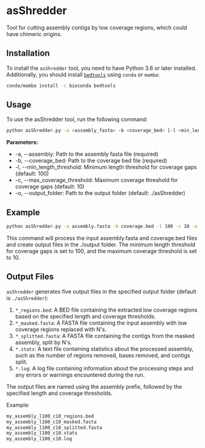 # asShredder
Tool for cutting assembly contigs by low coverage regions, which could have chimeric origins. 

## Installation

To install the `asShredder` tool, you need to have Python 3.6 or later installed. Additionally, you should install [`bedtools`](https://bedtools.readthedocs.io/en/latest/index.html) using `conda` or `mamba`:

```bash
conda/mamba install -c bioconda bedtools
```

## Usage
To use the asShredder tool, run the following command:

```bash
python asShredder.py -a <assembly_fasta> -b <coverage_bed> [-l <min_length_threshold>] [-c <max_coverage_threshold>] [-o <output_folder>]
```

**Parameters:**

* -a, --assembly: Path to the assembly fasta file (required)
* -b, --coverage_bed: Path to the coverage bed file (required)
* -l, --min_length_threshold: Minimum length threshold for coverage gaps (default: 100)
* -c, --max_coverage_threshold: Maximum coverage threshold for coverage gaps (default: 10)
* -o, --output_folder: Path to the output folder (default: ./asShredder)

## Example

```bash
python asShredder.py -a assembly.fasta -b coverage.bed -l 100 -c 10 -o ./output
```

This command will process the input assembly.fasta and coverage.bed files and create output files in the ./output folder. The minimum length threshold for coverage gaps is set to 100, and the maximum coverage threshold is set to 10.

## Output Files

`asShredder` generates five output files in the specified output folder (default is `./asShredder`):

1. `*_regions.bed`: A BED file containing the extracted low coverage regions based on the specified length and coverage thresholds.
2. `*_masked.fasta`: A FASTA file containing the input assembly with low coverage regions replaced with N's.
3. `*_splitted.fasta`: A FASTA file containing the contigs from the masked assembly, split by N's.
4. `*.stats`: A text file containing statistics about the processed assembly, such as the number of regions removed, bases removed, and contigs split.
5. `*.log`: A log file containing information about the processing steps and any errors or warnings encountered during the run.

The output files are named using the assembly prefix, followed by the specified length and coverage thresholds.

Example:

```bash
my_assembly_l100_c10_regions.bed
my_assembly_l100_c10_masked.fasta
my_assembly_l100_c10_splitted.fasta
my_assembly_l100_c10.stats
my_assembly_l100_c10.log
```